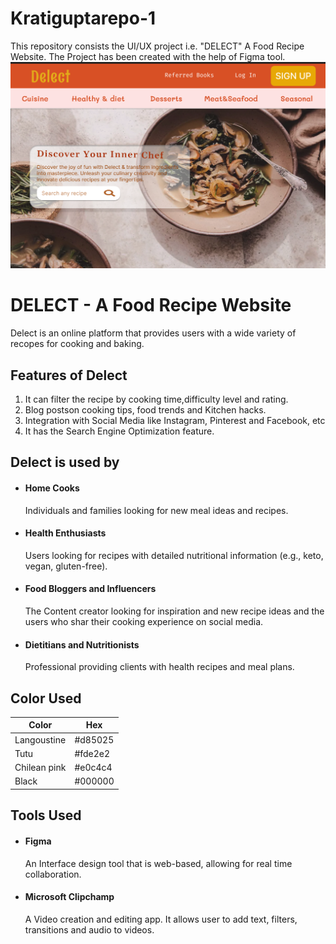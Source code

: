 # Kratiguptarepo-1
This repository consists the UI/UX project i.e. "DELECT" A Food Recipe Website. The Project has been created with the help of Figma tool.
![image alt](https://github.com/Kratigupta80-create/Kratiguptarepo-1/blob/522c1a153b1882f60fa96a2b82d704064a5ed8f1/Screenshot%202024-07-14%20161856.png)


# DELECT - A Food Recipe Website
Delect is an online platform that provides users with a wide variety of recopes for cooking and baking.
## Features of Delect

1. It can filter the recipe by cooking time,difficulty level and rating. 
2. Blog postson cooking tips, food trends and    Kitchen hacks.
3. Integration with Social Media like Instagram, Pinterest and Facebook, etc
4. It has the Search Engine Optimization feature.




## Delect is used by

- #### Home Cooks
   Individuals and families looking for new meal ideas and recipes. 
- #### Health Enthusiasts
  Users looking for recipes with detailed nutritional information (e.g., keto, vegan, gluten-free).
- #### Food Bloggers and Influencers
  The Content creator looking for inspiration and new recipe ideas and the users who shar their cooking experience on social media.
- #### Dietitians and Nutritionists
  Professional providing clients with health recipes and meal plans.
  



## Color Used

| Color             | Hex                                                                |
| ----------------- | ------------------------------------------------------------------ |
| Langoustine |  #d85025 |
| Tutu |  #fde2e2 |
| Chilean pink | #e0c4c4 |
| Black | #000000 |


## Tools Used

- #### Figma 
  An Interface design tool that is web-based, allowing for real time collaboration.
  
- #### Microsoft Clipchamp
  A Video creation and editing app. It allows user to add text, filters, transitions and audio to videos.



   
